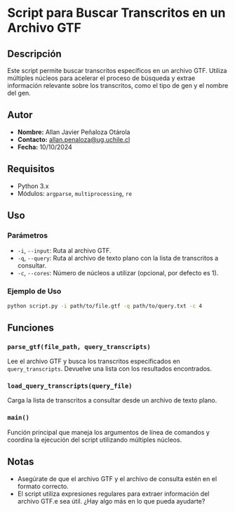 # Script para Buscar Transcritos en un Archivo GTF

## Descripción

Este script permite buscar transcritos específicos en un archivo GTF. Utiliza múltiples núcleos para acelerar el proceso de búsqueda y extrae información relevante sobre los transcritos, como el tipo de gen y el nombre del gen.

## Autor

- **Nombre:** Allan Javier Peñaloza Otárola
- **Contacto:** allan.penaloza@ug.uchile.cl
- **Fecha:** 10/10/2024

## Requisitos

- Python 3.x
- Módulos: `argparse`, `multiprocessing`, `re`

## Uso

### Parámetros

- `-i`, `--input`: Ruta al archivo GTF.
- `-q`, `--query`: Ruta al archivo de texto plano con la lista de transcritos a consultar.
- `-c`, `--cores`: Número de núcleos a utilizar (opcional, por defecto es 1).

### Ejemplo de Uso

```bash
python script.py -i path/to/file.gtf -q path/to/query.txt -c 4
```

## Funciones

### `parse_gtf(file_path, query_transcripts)`

Lee el archivo GTF y busca los transcritos especificados en `query_transcripts`. Devuelve una lista con los resultados encontrados.

### `load_query_transcripts(query_file)`

Carga la lista de transcritos a consultar desde un archivo de texto plano.

### `main()`

Función principal que maneja los argumentos de línea de comandos y coordina la ejecución del script utilizando múltiples núcleos.

## Notas

- Asegúrate de que el archivo GTF y el archivo de consulta estén en el formato correcto.
- El script utiliza expresiones regulares para extraer información del archivo GTF.e sea útil. ¿Hay algo más en lo que pueda ayudarte?
